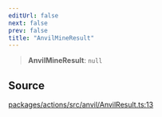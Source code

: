 ```yaml
---
editUrl: false
next: false
prev: false
title: "AnvilMineResult"
---
```


> **AnvilMineResult**: `null`

## Source

[packages/actions/src/anvil/AnvilResult.ts:13](https://github.com/evmts/tevm-monorepo/blob/main/packages/actions/src/anvil/AnvilResult.ts#L13)
